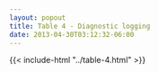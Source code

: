 ```yaml
---
layout: popout
title: Table 4 - Diagnostic logging
date: 2013-04-30T03:12:32-06:00
---
```


{{< include-html "../table-4.html" >}}
